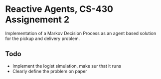 # Reactive Agents, CS-430 Assignement 2



Implementation of a Markov Decision Process as an agent based solution for the pickup and delivery problem.



## Todo 

* Implement the logist simulation, make sur that it runs
* Clearly define the problem on paper